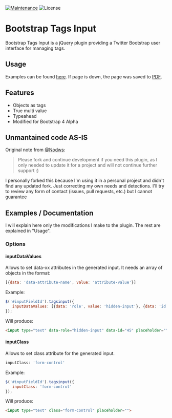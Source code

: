 [![Maintenance](https://img.shields.io/badge/Maintained%3F-my%20own%20needs-yellow.svg)](https://github.com/Nodws/bootstrap4-tagsinput#unmantained-code-as-is) ![License](https://img.shields.io/badge/license-MIT-green)


# Bootstrap Tags Input
Bootstrap Tags Input is a jQuery plugin providing a Twitter Bootstrap user interface for managing tags.


## Usage
Examples can be found [here](http://bootstrap-tagsinput.github.io/bootstrap-tagsinput/examples/).
If page is down, the page was saved to [PDF](https://github.com/betler/bootstrap4-tagsinput/blob/master/Bootstrap%20Tags%20Input.pdf). 

## Features
* Objects as tags
* True multi value
* Typeahead
* Modified for Bootstrap 4 Alpha

## Unmantained code AS-IS
Original note from [@Nodws](https://github.com/Nodws/bootstrap4-tagsinput): 
> Please fork and continue development if you need this plugin, as I only needed to update it for a project and will not continue further support :)

I personally forked this because I'm using it in a personal project and didn't find any updated fork. Just correcting my own needs and detections. I'll try to review any form of contact (issues, pull requests, etc.) but I cannot guarantee

## Examples / Documentation
I will explain here only the modifications I make to the plugin. The rest are explained in "Usage".

### Options

#### inputDataValues
Allows to set data-xx attributes in the generated input.
It needs an array of objects in the format:
```javascript
[{data: 'data-attribute-name', value: 'attribute-value'}]
```
Example:
```javascript
$('#inputFieldId').tagsinput({
   inputDataValues: [{data: 'role', value: 'hidden-input'}, {data: 'id', value: 45}]
});
```
Will produce:
```html
<input type="text" data-role="hidden-input" data-id="45" placeholder="">
```

#### inputClass
Allows to set class attribute for the generated input.
```javascript
inputClass: 'form-control'
```
Example:
```javascript
$('#inputFieldId').tagsinput({
   inputClass: 'form-control'
});
```
Will produce:
```html
<input type="text" class="form-control" placeholder="">
```